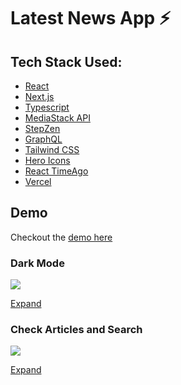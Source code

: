 # Latest News App ⚡

## Tech Stack Used:

- [React](https://reactjs.org/)
- [Next.js](https://nextjs.org/)
- [Typescript](https://www.typescriptlang.org/)
- [MediaStack API](https://mediastack.com/)
- [StepZen](https://stepzen.com/)
- [GraphQL](https://graphql.org/)
- [Tailwind CSS](https://tailwindcss.com/docs/guides/nextjs)
- [Hero Icons](https://heroicons.com/)
- [React TimeAgo](https://www.npmjs.com/package/react-timeago)
- [Vercel](https://vercel.com/)

## Demo

Checkout the [demo here](https://latest-news-app.vercel.app/)

### Dark Mode

![](/public/gifs/dark-mode.gif)

[Expand](/public/demos/dark-mode.mp4)

### Check Articles and Search

![](/public/gifs/search-post.gif)

[Expand](/public/demos/search-post.mp4)
